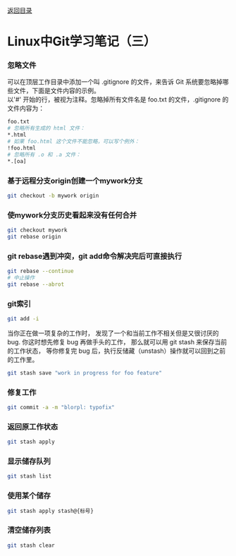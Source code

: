 [返回目录](ch0.md)

# Linux中Git学习笔记（三）

### 忽略文件
可以在顶层工作目录中添加一个叫 .gitignore 的文件，来告诉 Git 系统要忽略掉哪些文件，下面是文件内容的示例。  
以'#' 开始的行，被视为注释。忽略掉所有文件名是 foo.txt 的文件，.gitignore 的文件内容为：  
```bash
foo.txt
# 忽略所有生成的 html 文件：
*.html
# 如果 foo.html 这个文件不能忽略，可以写个例外：
!foo.html
# 忽略所有 .o 和 .a 文件：
*.[oa]
```
### 基于远程分支origin创建一个mywork分支
```bash
git checkout -b mywork origin
```
### 使mywork分支历史看起来没有任何合并
```bash
git checkout mywork
git rebase origin
```
### git rebase遇到冲突，git add命令解决完后可直接执行
```bash
git rebase --continue
# 中止操作
git rebase --abrot
```
### git索引
```bash
git add -i
```
当你正在做一项复杂的工作时， 发现了一个和当前工作不相关但是又很讨厌的 bug. 你这时想先修复 bug 再做手头的工作， 那么就可以用 git stash 来保存当前的工作状态， 等你修复完 bug 后，执行反储藏（unstash）操作就可以回到之前的工作里。
```bash
git stash save "work in progress for foo feature"
```
### 修复工作
```bash
git commit -a -m "blorpl: typofix"
```
### 返回原工作状态
```bash
git stash apply
```
### 显示储存队列
```bash
git stash list
```
### 使用某个储存
```bash
git stash apply stash@{标号}
```
### 清空储存列表
```bash
git stash clear
```